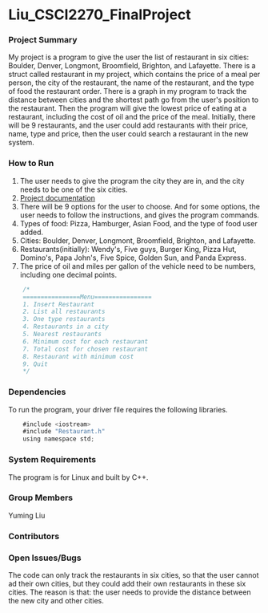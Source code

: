 # Liu_CSCI2270_FinalProject
### Project Summary
My project is a program to give the user the list of restaurant in six cities: Boulder, Denver, Longmont, Broomfield, Brighton, and Lafayette. There is a struct called restaurant in my project, which contains the price of a meal per person, the city of the restaurant, the name of the restaurant, and the type of food the restaurant order. There is a graph in my program to track the distance between cities and the shortest path go from the user's position to the restaurant. Then the program will give the lowest price of eating at a restaurant, including the cost of oil and the price of the meal. Initially, there will be 9 restaurants, and the user could add restaurants with their price, name, type and price, then the user could search a restaurant in the new system. 
### How to Run
1. The user needs to give the program the city they are in, and the city needs to be one of the six cities. 
2. [Project documentation](https://github.com/lingluanzhifeng/Liu_CSCI2270_FinalProject/blob/master/Project_documentation.md)
3. There will be 9 options for the user to choose. And for some options, the user needs to follow the instructions, and gives the program commands. 
4. Types of food: Pizza, Hamburger, Asian Food, and the type of food user added. 
5. Cities: Boulder, Denver, Longmont, Broomfield, Brighton, and Lafayette. 
6. Restaurants(initially): Wendy's, Five guys, Burger King, Pizza Hut, Domino's, Papa John's, Five Spice, Golden Sun, and Panda Express.
7. The price of oil and miles per gallon of the vehicle need to be numbers, including one decimal points. 
```go
    /*
    ================Menu================
    1. Insert Restaurant
    2. List all restaurants
    3. One type restaurants
    4. Restaurants in a city
    5. Nearest restaurants
    6. Minimum cost for each restaurant
    7. Total cost for chosen restaurant
    8. Restaurant with minimum cost
    9. Quit
    */
```
### Dependencies
To run the program, your driver file requires the following libraries.
```go
    #include <iostream>
    #include "Restaurant.h"
    using namespace std;
````
### System Requirements
The program is for Linux and built by C++.
### Group Members
Yuming Liu
### Contributors

### Open Issues/Bugs
The code can only track the restaurants in six cities, so that the user cannot ad their own cities, but they could add their own restaurants in these six cities. The reason is that: the user needs to provide the distance between the new city and other cities. 

